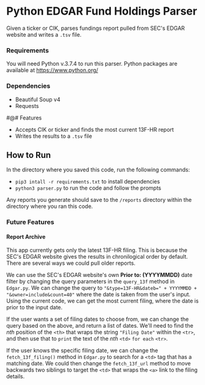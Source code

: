 # Python EDGAR Fund Holdings Parser
Given a ticker or CIK, parses fundings report pulled from SEC's EDGAR website and writes a `.tsv` file.

### Requirements
You will need Python v.3.7.4 to run this parser. Python packages are available at <https://www.python.org/>

### Dependencies
* Beautiful Soup v4
* Requests

#@# Features
* Accepts CIK or ticker and finds the most current 13F-HR report
* Writes the results to a `.tsv` file

## How to Run
In the directory where you saved this code, run the following commands:
* `pip3 intall -r requirements.txt` to install dependencies
* `python3 parser.py` to run the code and follow the prompts

Any reports you generate should save to the `/reports` directory within the directory where you ran this code.

### Future Features
#### Report Archive
This app currently gets only the latest 13F-HR filing. This is because the SEC's EDGAR website gives the results in chronilogical order by default. There are several ways we could pull older reports.

We can use the SEC's EDGAR website's own **Prior to: (YYYYMMDD)** date filter by changing the query parameters in the `query_13f` method in `Edgar.py`. We can change the query to `"&type=13F-HR&dateb=" + YYYYMMDD + "&owner=include&count=40"` where the date is taken from the user's input. Using the current code, we can get the most current filing, where the date is prior to the input date.

If the user wants a set of filing dates to choose from, we can change the query based on the above, and return a list of dates. We'll need to find the *nth* position of the `<th>` that wraps the string `"Filing Date"` within the `<tr>`, and then use that to `print` the text of the *nth* `<td>` `for each` `<tr>`.

If the user knows the specific filing date, we can change the `fetch_13f_filing()` method in `Edgar.py` to search for a `<td>` tag that has a matching date. We could then change the `fetch_13f_url` method to move backwards two siblings to target the `<td>` that wraps the `<a>` link to the filing details.